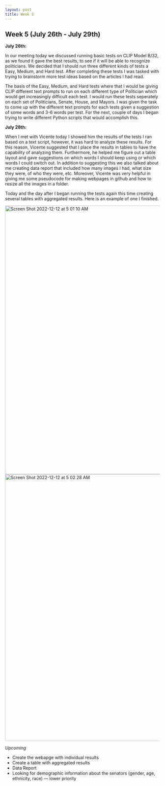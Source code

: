 ```yaml
---
layout: post
title: Week 5
---
```


## Week 5 (July 26th - July 29th)

**July 26th:** <br/> 

In our meeting today we discussed running basic tests on CLIP Model B/32, as we found it gave the best results, to see if it will be able to recognize politicians. We decided that I should run three different kinds of tests a Easy, Medium, and Hard test. After completing these tests I was tasked with trying to brainstorm more test ideas based on the articles I had read.

The basis of the Easy, Medium, and Hard tests where that I would be giving CLIP different text prompts to run on each different type of Politician which would get increasingly difficult each test. I would run these tests seperately on each set of Politicians, Senate, House, and Mayors. I was given the task to come up with the different text prompts for each tests given a suggestion of some words and 3-6 words per test. For the next, couple of days I began trying to write different Python scripts that would accomplish this. 

**July 28th:** <br/> 

When I met with Vicente today I showed him the results of the tests I ran based on a text script, however, it was hard to analyze these results. For this reason, Vicente suggested that I place the results in tables to have the capability of analyzing them. Furthermore, he helped me figure out a table layout and gave suggestions on which words I should keep using or which words I could switch out. In addition to suggesting this we also talked about me creating data report that included how many images I had, what size they were, of who they were, etc. Moreover, Vicente was very helpful in giving me some pseudocode for making webpages in github and how to resize all the images in a folder. 

Today and the day after I began running the tests again this time creating several tables with aggregated results. Here is an example of one I finished.

<img width="871" alt="Screen Shot 2022-12-12 at 5 01 10 AM" src="https://user-images.githubusercontent.com/52052151/207051491-63e8ae1d-2aec-4a4d-aada-9f2478acb1f5.png">

<img width="865" alt="Screen Shot 2022-12-12 at 5 02 28 AM" src="https://user-images.githubusercontent.com/52052151/207051729-1cfce061-c551-44f3-8448-c46e4f87fac7.png">

*Upcoming*
- Create the webapge with individual results
- Create a table with aggregated results
- Data Report
- Looking for demographic information about the senators (gender, age, ethnicity, race) — lower priority
